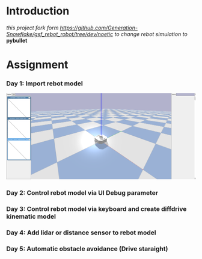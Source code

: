# Introduction
*this project fork form https://github.com/Generation-Snowflake/gsf_rebot_robot/tree/dev/noetic to change rebot simulation to* **pybullet**
# Assignment
### Day 1: Import rebot model
![day1 expected output](https://github.com/Generation-Snowflake/pybullet_robots/blob/main/resource/day1_output.png?raw=true)
### Day 2: Control rebot model via UI Debug parameter
### Day 3: Control rebot model via keyboard and create diffdrive kinematic model
### Day 4: Add lidar or distance sensor to rebot model
### Day 5: Automatic obstacle avoidance (Drive staraight)
